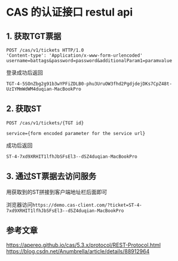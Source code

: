 # CAS 的认证接口 restul api

## 1. 获取TGT票据

```text
POST /cas/v1/tickets HTTP/1.0
'Content-type': 'Application/x-www-form-urlencoded'
username=battags&password=password&additionalParam1=paramvalue
```

登录成功后返回

```text
TGT-4-5SOnZbg2g91b3wYPFiZDLB0-phu3UruOW3fhd2PgdjdejDKs7CpZ48t-UzIYMmWdWM4duqian-MacBookPro
```

## 2. 获取ST

```text
POST /cas/v1/tickets/{TGT id}

service={form encoded parameter for the service url}
```

成功后返回

```text
ST-4-7xd9XRHIT1lfhJbSFsEl3--dSZ4duqian-MacBookPro
```


## 3. 通过ST票据去访问服务

用获取到的ST拼接到客户端地址栏后面即可

浏览器访问`https://demo.cas-client.com/?ticket=ST-4-7xd9XRHIT1lfhJbSFsEl3--dSZ4duqian-MacBookPro`


## 参考文章

https://apereo.github.io/cas/5.3.x/protocol/REST-Protocol.html
https://blog.csdn.net/Anumbrella/article/details/88912964
